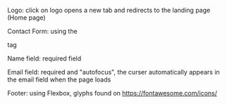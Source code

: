 
Logo: click on logo opens a new tab and redirects to the landing page (Home page)

Contact Form: using the <form> tag

Name field: required field

Email field: required and "autofocus", the curser automatically appears in the email field when the page loads 

Footer: using Flexbox, glyphs found on https://fontawesome.com/icons/